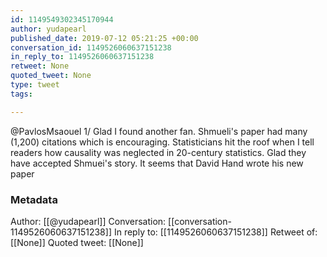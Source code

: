 ```yaml
---
id: 1149549302345170944
author: yudapearl
published_date: 2019-07-12 05:21:25 +00:00
conversation_id: 1149526060637151238
in_reply_to: 1149526060637151238
retweet: None
quoted_tweet: None
type: tweet
tags:

---
```


@PavlosMsaouel 1/ Glad I found another fan. Shmueli's paper had many (1,200) citations which is encouraging. Statisticians hit the roof when I tell readers how causality was neglected in 20-century statistics. Glad they have accepted Shmuei's story.
It seems that David Hand wrote his new paper

### Metadata

Author: [[@yudapearl]]
Conversation: [[conversation-1149526060637151238]]
In reply to: [[1149526060637151238]]
Retweet of: [[None]]
Quoted tweet: [[None]]
